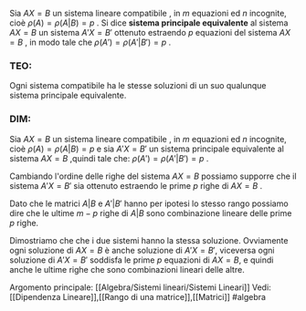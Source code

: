 Sia $AX = B$ un sistema lineare compatibile , in $m$ equazioni ed $n$ incognite, cioè $\rho(A) = \rho(A | B) = p$ .
Si dice **sistema principale equivalente** al sistema $AX=B$ un sistema $A'X = B'$ ottenuto estraendo $p$ equazioni del sistema $AX = B$ , in modo tale che $\rho(A')=\rho(A'|B')=p$ .

### TEO:
Ogni sistema compatibile ha le stesse soluzioni di un suo qualunque sistema principale equivalente.

### DIM:
Sia $AX = B$ un sistema lineare compatibile , in $m$ equazioni ed $n$ incognite, cioè $\rho(A) = \rho(A | B) = p$ e sia $A'X = B'$ un  sistema principale equivalente al sistema $AX=B$  ,quindi tale che: $\rho(A')=\rho(A'|B')=p$ .

Cambiando l'ordine delle righe del sistema $AX =B$ possiamo supporre che il sistema $A'X=B'$ sia ottenuto estraendo le prime $p$ righe di $AX=B$ .

Dato che le matrici $A|B$ e $A'|B'$ hanno per ipotesi lo stesso rango possiamo dire che le ultime $m-p$ righe di $A|B$ sono combinazione lineare delle prime $p$ righe.

Dimostriamo che che i due sistemi hanno la stessa soluzione.
Ovviamente ogni soluzione di $AX=B$ è anche soluzione di $A'X=B'$, viceversa ogni soluzione di $A'X=B'$ soddisfa le prime $p$ equazioni di $AX=B$, e quindi anche le ultime righe che sono combinazioni lineari delle altre.


Argomento principale: [[Algebra/Sistemi lineari/Sistemi Lineari]]
Vedi: [[Dipendenza Lineare]],[[Rango di una matrice]],[[Matrici]]
#algebra